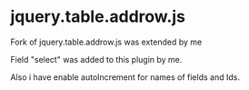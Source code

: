 jquery.table.addrow.js
======================

Fork of jquery.table.addrow.js was extended by me

Field "select" was added to this plugin by me.

Also i have enable autoIncrement for names of fields and Ids.
